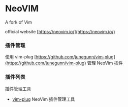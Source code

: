 # NeoVIM

A fork of Vim

official website [https://neovim.io/](https://neovim.io/)

### 插件管理

使用 vim-plug [https://github.com/junegunn/vim-plug](https://github.com/junegunn/vim-plug) 管理 NeoVim 插件

### 插件列表

插件管理工具

-   [vim-plug](https://github.com/junegunn/vim-plug) NeoVim 插件管理工具
